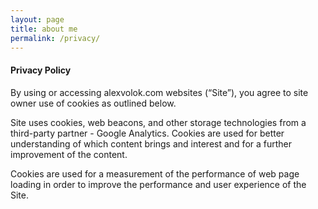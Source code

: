```yaml
---
layout: page
title: about me
permalink: /privacy/
---
```



#### Privacy Policy

By using or accessing alexvolok.com websites (“Site”), you agree to site owner use of cookies as outlined below.


Site uses cookies, web beacons, and other storage technologies from a third-party partner - Google Analytics. Cookies are used for better understanding of which content brings and interest and for a further improvement of the content. 

Cookies are used for a measurement of the performance of web page loading in order to improve the performance and user experience of the Site.